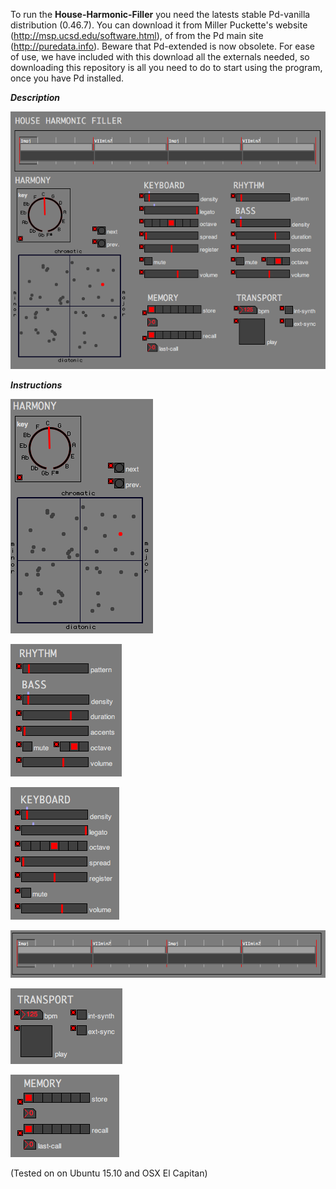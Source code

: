 To run the **House-Harmonic-Filler** you need the latests stable Pd-vanilla distribution (0.46.7). You can download it from Miller Puckette's website (http://msp.ucsd.edu/software.html), of from the Pd main site (http://puredata.info). Beware that Pd-extended is now obsolete. For ease of use, we have included with this download all the externals needed, so downloading this repository is all you need to do to start using the program, once you have Pd installed.

***Description***

!["The graphic interface"](/doc/img-hhf.png?raw=true)


***Instructions***

!["The graphic interface"](/doc/img-harmony.png?raw=true)


!["The graphic interface"](/doc/img-bass.png?raw=true)


!["The graphic interface"](/doc/img-chords.png?raw=true)


!["The graphic interface"](/doc/img-loop.png?raw=true)


!["The graphic interface"](/doc/img-transport.png?raw=true)


!["The graphic interface"](/doc/img-memory.png?raw=true)


(Tested on on Ubuntu 15.10 and OSX El Capitan)
